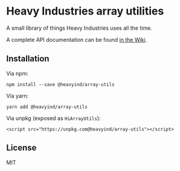 # Heavy Industries array utilities

A small library of things Heavy Industries uses all the time.

A complete API documentation can be found [in the Wiki](https://github.com/chaseries/hi-array-utils/wiki/API-documentation).

## Installation

Via npm:

```
npm install --save @heavyind/array-utils
```

Via yarn:

```
yarn add @heavyind/array-utils
```

Via unpkg (exposed as `HiArrayUtils`):

```
<script src="https://unpkg.com@heavyind/array-utils"></script>
```

## License

MIT
